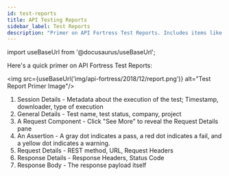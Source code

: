 ```yaml
---
id: test-reports
title: API Testing Reports
sidebar_label: Test Reports
description: "Primer on API Fortress Test Reports. Includes items like session details, timestamp, downloader, test execution general details: test name, test status, company, project, request component, etc."
---
```

import useBaseUrl from '@docusaurus/useBaseUrl';

Here's a quick primer on API Fortress Test Reports:

<img src={useBaseUrl('img/api-fortress/2018/12/report.png')} alt="Test Report Primer Image"/>

1. Session Details - Metadata about the execution of the test; Timestamp, downloader, type of execution
2. General Details - Test name, test status, company, project
3. A Request Component - Click "See More" to reveal the Request Details pane
4. An Assertion - A gray dot indicates a pass, a red dot indicates a fail, and a yellow dot indicates a warning.
5. Request Details - REST method, URL, Request Headers
6. Response Details - Response Headers, Status Code
7. Response Body - The response payload itself